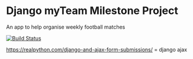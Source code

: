 # Django myTeam Milestone Project

An app to help organise weekly football matches

[![Build Status](https://travis-ci.org/ebaymademepoor/django_milestone_project_myTeam.svg?branch=master)](https://travis-ci.org/ebaymademepoor/django_milestone_project_myTeam)




https://realpython.com/django-and-ajax-form-submissions/ = django ajax